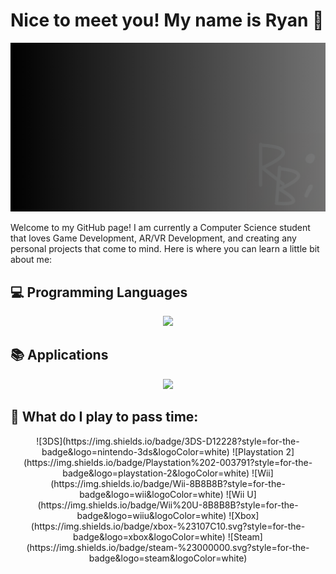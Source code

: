 # Nice to meet you! My name is Ryan 👋
<p align="center">
  <img src="Featured Banner.png" />
</p>

Welcome to my GitHub page! I am currently a Computer Science student that loves Game Development, AR/VR Development, and creating any personal projects that come to mind. Here is where you can learn a little bit about me:

## 💻 Programming Languages
<p align="center">
  <a href="https://skillicons.dev">
    <img src="https://skillicons.dev/icons?i=c,cs,cpp,html,css,js,react,java,kotlin,py,sqlite,lua" />
  </a>
</p>

## 📚 Applications
<p align="center">
  <a href="https://skillicons.dev">
    <img src="https://skillicons.dev/icons?i=unity,unreal,godot,robloxstudio,blender,figma,visualstudio,vscode,idea" />
  </a>
</p>

## 👾 What do I play to pass time:
<div align="center"> 
  ![3DS](https://img.shields.io/badge/3DS-D12228?style=for-the-badge&logo=nintendo-3ds&logoColor=white)
  ![Playstation 2](https://img.shields.io/badge/Playstation%202-003791?style=for-the-badge&logo=playstation-2&logoColor=white)
  ![Wii](https://img.shields.io/badge/Wii-8B8B8B?style=for-the-badge&logo=wii&logoColor=white)
  ![Wii U](https://img.shields.io/badge/Wii%20U-8B8B8B?style=for-the-badge&logo=wiiu&logoColor=white)
  ![Xbox](https://img.shields.io/badge/xbox-%23107C10.svg?style=for-the-badge&logo=xbox&logoColor=white)
  ![Steam](https://img.shields.io/badge/steam-%23000000.svg?style=for-the-badge&logo=steam&logoColor=white)
</div>


<!--
**bernalr2/bernalr2** is a ✨ _special_ ✨ repository because its `README.md` (this file) appears on your GitHub profile.

Here are some ideas to get you started:

- 🔭 I’m currently working on ...
- 🌱 I’m currently learning ...
- 👯 I’m looking to collaborate on ...
- 🤔 I’m looking for help with ...
- 💬 Ask me about ...
- 📫 How to reach me: ...
- 😄 Pronouns: ...
- ⚡ Fun fact: ...
-->
